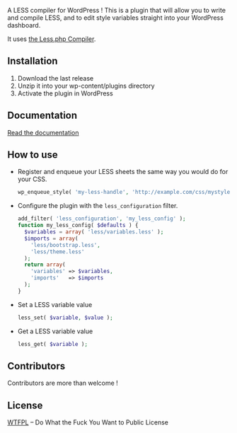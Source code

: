 A LESS compiler for WordPress ! This is a plugin that will allow you to write and compile LESS, and to edit style variables straight into your WordPress dashboard.

It uses [the Less.php Compiler](http://lessphp.gpeasy.com/).

## Installation

1. Download the last release
2. Unzip it into your wp-content/plugins directory
3. Activate the plugin in WordPress

## Documentation

[Read the documentation](http://webmaestro.fr/less-compiler-wordpress/)

## How to use

- Register and enqueue your LESS sheets the same way you would do for your CSS.
  ```php
  wp_enqueue_style( 'my-less-handle', 'http://example.com/css/mystyle.less', $deps, $ver, $media );
  ```

- Configure the plugin with the `less_configuration` filter.
  ```php
  add_filter( 'less_configuration', 'my_less_config' );
  function my_less_config( $defaults ) {
    $variables = array( 'less/variables.less' );
    $imports = array(
      'less/bootstrap.less',
      'less/theme.less'
    );
    return array(
      'variables' => $variables,
      'imports'   => $imports
    );
  }
  ```

- Set a LESS variable value
  ```php
  less_set( $variable, $value );
  ```

- Get a LESS variable value
  ```php
  less_get( $variable );
  ```

## Contributors

Contributors are more than welcome !

## License

[WTFPL](http://www.wtfpl.net/) – Do What the Fuck You Want to Public License
